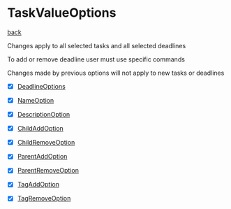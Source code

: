 # TaskValueOptions
[back](../TaskOptions.md)

Changes apply to all selected tasks and all selected deadlines

To add or remove deadline user must use specific commands

Changes made by previous options will not apply to new tasks or deadlines

- [x] [DeadlineOptions](./DeadlineOptions/DeadlineOptions.md)

- [x] [NameOption](./NameOption.cs)
- [x] [DescriptionOption](./DescriptionOption.cs)
- [x] [ChildAddOption](./ChildAddOption.cs)
- [x] [ChildRemoveOption](./ChildRemoveOption.cs)
- [x] [ParentAddOption](./ParentAddOption.cs)
- [x] [ParentRemoveOption](./ParentRemoveOption.cs)
- [x] [TagAddOption](./TagAddOption.cs)
- [x] [TagRemoveOption](./TagRemoveOption.cs)
